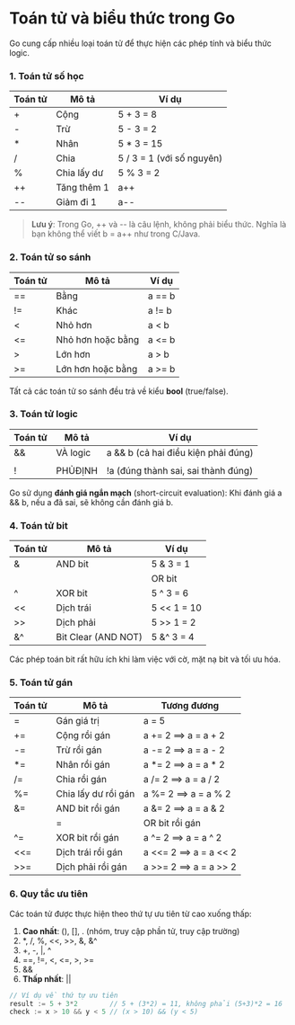 # Toán tử và biểu thức trong Go

Go cung cấp nhiều loại toán tử để thực hiện các phép tính và biểu thức logic.

### 1. Toán tử số học
| Toán tử | Mô tả | Ví dụ |
|---------|-------|-------|
| + | Cộng | 5 + 3 = 8 |
| - | Trừ | 5 - 3 = 2 |
| * | Nhân | 5 * 3 = 15 |
| / | Chia | 5 / 3 = 1 (với số nguyên) |
| % | Chia lấy dư | 5 % 3 = 2 |
| ++ | Tăng thêm 1 | a++ |
| -- | Giảm đi 1 | a-- |

> **Lưu ý**: Trong Go, ++ và -- là câu lệnh, không phải biểu thức. Nghĩa là bạn không thể viết b = a++ như trong C/Java.

### 2. Toán tử so sánh
| Toán tử | Mô tả | Ví dụ |
|------|-------|-------|
| == | Bằng | a == b |
| != | Khác | a != b |
| < | Nhỏ hơn | a < b |
| <= | Nhỏ hơn hoặc bằng | a <= b |
| > | Lớn hơn | a > b |
| >= | Lớn hơn hoặc bằng | a >= b |

Tất cả các toán tử so sánh đều trả về kiểu **bool** (true/false).

### 3. Toán tử logic
| Toán tử | Mô tả | Ví dụ |
|---------|-------|-------|
| && | VÀ logic | a && b (cả hai điều kiện phải đúng) |
| || | HOẶC logic | a || b (ít nhất một điều kiện đúng) |
| ! | PHỦĐỊNH | !a (đúng thành sai, sai thành đúng) |

Go sử dụng **đánh giá ngắn mạch** (short-circuit evaluation): Khi đánh giá a && b, nếu a đã sai, sẽ không cần đánh giá b.

### 4. Toán tử bit
| Toán tử | Mô tả | Ví dụ |
|---------|-------|-------|
| & | AND bit | 5 & 3 = 1 |
| | | OR bit | 5 | 3 = 7 |
| ^ | XOR bit | 5 ^ 3 = 6 |
| << | Dịch trái | 5 << 1 = 10 |
| >> | Dịch phải | 5 >> 1 = 2 |
| &^ | Bit Clear (AND NOT) | 5 &^ 3 = 4 |

Các phép toán bit rất hữu ích khi làm việc với cờ, mặt nạ bit và tối ưu hóa.

### 5. Toán tử gán
| Toán tử | Mô tả | Tương đương |
|---------|-------|------------|
| = | Gán giá trị | a = 5 |
| += | Cộng rồi gán | a += 2 ⟹ a = a + 2 |
| -= | Trừ rồi gán | a -= 2 ⟹ a = a - 2 |
| *= | Nhân rồi gán | a *= 2 ⟹ a = a * 2 |
| /= | Chia rồi gán | a /= 2 ⟹ a = a / 2 |
| %= | Chia lấy dư rồi gán | a %= 2 ⟹ a = a % 2 |
| &= | AND bit rồi gán | a &= 2 ⟹ a = a & 2 |
| |= | OR bit rồi gán | a |= 2 ⟹ a = a | 2 |
| ^= | XOR bit rồi gán | a ^= 2 ⟹ a = a ^ 2 |
| <<= | Dịch trái rồi gán | a <<= 2 ⟹ a = a << 2 |
| >>= | Dịch phải rồi gán | a >>= 2 ⟹ a = a >> 2 |

### 6. Quy tắc ưu tiên
Các toán tử được thực hiện theo thứ tự ưu tiên từ cao xuống thấp:
1. **Cao nhất**: (), [], . (nhóm, truy cập phần tử, truy cập trường)
2. *, /, %, <<, >>, &, &^
3. +, -, |, ^
4. ==, !=, <, <=, >, >=
5. &&
6. **Thấp nhất**: ||

```go
// Ví dụ về thứ tự ưu tiên
result := 5 + 3*2        // 5 + (3*2) = 11, không phải (5+3)*2 = 16
check := x > 10 && y < 5 // (x > 10) && (y < 5)
```
